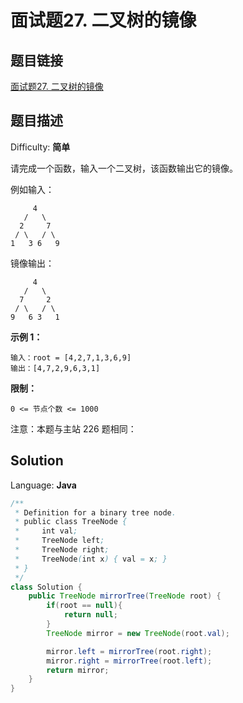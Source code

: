 # 面试题27. 二叉树的镜像

## 题目链接

[面试题27\. 二叉树的镜像](https://leetcode-cn.com/problems/er-cha-shu-de-jing-xiang-lcof/)

## 题目描述

Difficulty: **简单**

请完成一个函数，输入一个二叉树，该函数输出它的镜像。

例如输入：

```
     4  
   /   \  
  2     7  
 / \   / \  
1   3 6   9
```

镜像输出：

```
     4  
   /   \  
  7     2  
 / \   / \  
9   6 3   1
```

**示例 1：**

```
输入：root = [4,2,7,1,3,6,9]
输出：[4,7,2,9,6,3,1]
```

**限制：**

`0 <= 节点个数 <= 1000`

注意：本题与主站 226 题相同：

## Solution

Language: **Java**

```java
​/**
 * Definition for a binary tree node.
 * public class TreeNode {
 *     int val;
 *     TreeNode left;
 *     TreeNode right;
 *     TreeNode(int x) { val = x; }
 * }
 */
class Solution {
    public TreeNode mirrorTree(TreeNode root) {
        if(root == null){
            return null;
        }
        TreeNode mirror = new TreeNode(root.val);

        mirror.left = mirrorTree(root.right);
        mirror.right = mirrorTree(root.left);
        return mirror;
    }
}
```